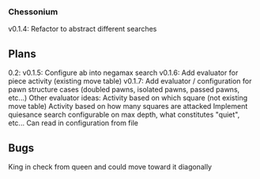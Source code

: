 
### Chessonium

v0.1.4: Refactor to abstract different searches

## Plans

0.2:
v0.1.5: Configure ab into negamax search
v0.1.6: Add evaluator for piece activity (existing move table)
v0.1.7: Add evaluator / configuration for pawn structure cases (doubled pawns, isolated pawns, passed pawns, etc...)
Other evaluator ideas:
  Activity based on which square (not existing move table)
  Activity based on how many squares are attacked
Implement quiesance search configurable on max depth, what constitutes "quiet", etc...
Can read in configuration from file

## Bugs

King in check from queen and could move toward it diagonally
